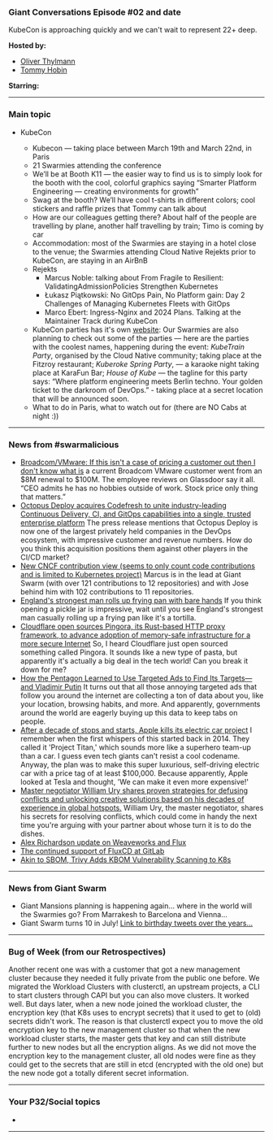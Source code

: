 
### Giant Conversations Episode #02 and date 

KubeCon is approaching quickly and we can't wait to represent 22+ deep.


**Hosted by:** 

* [Oliver Thylmann](https://twitter.com/othylmann)
* [Tommy Hobin](https://twitter.com/tommyhobin)

**Starring:** 

------------------------------------------------------------------------------------------------------------------------------
### Main topic

* KubeCon
  
  * Kubecon — taking place between March 19th and March 22nd, in Paris
  * 21 Swarmies attending the conference
  * We’ll be at Booth K11 — the easier way to find us is to simply look for the booth with the cool, colorful graphics saying “Smarter Platform Engineering — creating environments for growth”
  * Swag at the booth? We’ll have cool t-shirts in different colors; cool stickers and raffle prizes that Tommy can talk about
  * How are our colleagues getting there? About half of the people are travelling by plane, another half travelling by train; Timo is coming by car
  * Accommodation: most of the Swarmies are staying in a hotel close to the venue; the Swarmies attending Cloud Native Rejekts prior to KubeCon, are staying in an AirBnB
  * Rejekts
    * Marcus Noble: talking about From Fragile to Resilient: ValidatingAdmissionPolicies Strengthen Kubernetes
    * Łukasz Piątkowski: No GitOps Pain, No Platform gain: Day 2 Challenges of Managing Kubernetes Fleets with GitOps
    * Marco Ebert: Ingress-Nginx and 2024 Plans. Talking at the Maintainer Track during KubeCon
  * KubeCon parties has it's own [website](https://conf.party/kubecon-eu-2024.html): Our Swarmies are also planning to check out some of the parties — here are the parties with the coolest names, happening during the event: _KubeTrain Party_, organised by the Cloud Native community; taking place at the Fitzroy restaurant; _Kuberoke Spring Party_, — a karaoke night taking place at KaraFun Bar; _House of Kube_ — the tagline for this party says: “Where platform engineering meets Berlin techno. Your golden ticket to the darkroom of DevOps.” - taking place at a secret location that will be announced soon.
  * What to do in Paris, what to watch out for (there are NO Cabs at night :))
    
------------------------------------------------------------------------------------------------------------------------------

### News from #swarmalicious

- [Broadcom/VMware: If this isn't a case of pricing a customer out then I don't know what is](https://twitter.com/cioontherun/status/1760770717040115988)
 a current Broadcom VMware customer went from an $8M renewal to $100M. The employee reviews on Glassdoor say it all. “CEO admits he has no hobbies outside of work. Stock price only thing that matters.” 
- [Octopus Deploy acquires Codefresh to unite industry-leading Continuous Delivery, CI, and GitOps capabilities into a single, trusted enterprise platform](https://octopus.com/news/octopus-acquires-codefresh) The press release mentions that Octopus Deploy is now one of the largest privately held companies in the DevOps ecosystem, with impressive customer and revenue numbers. How do you think this acquisition positions them against other players in the CI/CD market?
- [New CNCF contribution view (seems to only count code contributions and is limited to Kubernetes project)](https://contribcard.clotributor.dev/) Marcus is in the lead at Giant Swarm (with over 121 contributions to 12 repositories) and with Jose behind him with 102 contributions to 11 repositories. 
- [England's strongest man rolls up frying pan with bare hands](https://www.bbc.co.uk/news/av/uk-england-oxfordshire-68368582) If you think opening a pickle jar is impressive, wait until you see England's strongest man casually rolling up a frying pan like it's a tortilla.
- [Cloudflare open sources Pingora, its Rust-based HTTP proxy framework, to advance adoption of memory-safe infrastructure for a more secure Internet](https://blog.cloudflare.com/pingora-open-source) So, I heard Cloudflare just open sourced something called Pingora. It sounds like a new type of pasta, but apparently it's actually a big deal in the tech world! Can you break it down for me?
- [How the Pentagon Learned to Use Targeted Ads to Find Its Targets—and Vladimir Putin](https://www.wired.com/story/how-pentagon-learned-targeted-ads-to-find-targets-and-vladimir-putin/) It turns out that all those annoying targeted ads that follow you around the internet are collecting a ton of data about you, like your location, browsing habits, and more. And apparently, governments around the world are eagerly buying up this data to keep tabs on people.
- [After a decade of stops and starts, Apple kills its electric car project](https://arstechnica.com/gadgets/2024/02/after-a-decade-of-stops-and-starts-apple-kills-its-electric-car-project/?utm_source=tldrnewsletter) I remember when the first whispers of this started back in 2014. They called it 'Project Titan,' which sounds more like a superhero team-up than a car. I guess even tech giants can't resist a cool codename.
Anyway, the plan was to make this super luxurious, self-driving electric car with a price tag of at least $100,000. Because apparently, Apple looked at Tesla and thought, 'We can make it even more expensive!'
- [Master negotiator William Ury shares proven strategies for defusing conflicts and unlocking creative solutions based on his decades of experience in global hotspots.](https://tim.blog/2024/02/13/william-ury/) William Ury, the master negotiator, shares his secrets for resolving conflicts, which could come in handy the next time you're arguing with your partner about whose turn it is to do the dishes.
- [Alex Richardson update on Weaveworks and Flux](https://www.linkedin.com/posts/richardsonalexis_hi-everyone-i-am-very-sad-to-announce-activity-7171213301555666945-16RJ/?utm_source=share&utm_medium=member_android)
- [The continued support of FluxCD at GitLab](https://about.gitlab.com/blog/2024/03/05/the-continued-support-of-fluxcd-at-gitlab/)
- [Akin to SBOM, Trivy Adds KBOM Vulnerability Scanning to K8s](https://thenewstack.io/akin-to-sbom-trivy-adds-kbom-vulnerability-scanning-to-k8s/)

------------------------------------------------------------------------------------------------------------------------------

### News from Giant Swarm

* Giant Mansions planning is happening again... where in the world will the Swarmies go? From Marrakesh to Barcelona and Vienna...
* Giant Swarm turns 10 in July! [Link to birthday tweets over the years...](https://twitter.com/search?q=%40giantswarm%20birthday&src=typed_query)

------------------------------------------------------------------------------------------------------------------------------


### Bug of Week (from our Retrospectives)

Another recent one was with a customer that got a new management cluster because they needed it fully private from the public one before. We migrated the Workload Clusters with clusterctl, an upstream projects, a CLI to start clusters through CAPI but you can also move clusters. It worked well. But days later, when a new node joined the workload cluster, the encryption key (that K8s uses to encrypt secrets) that it used to get to (old) secrets didn't work. The reason is that clusterctl expect you to move the old encryption key to the new management cluster so that when the new workload cluster starts, the master gets that key and can still distribute further to new nodes but all the encryption aligns. As we did not move the encryption key to the management cluster, all old nodes were fine as they could get to  the secrets that are still in etcd (encrypted with the old one) but the new node got a totally diferent secret information. 

------------------------------------------------------------------------------------------------------------------------------

### Your P32/Social topics 

* 

------------------------------------------------------------------------------------------------------------------------------



